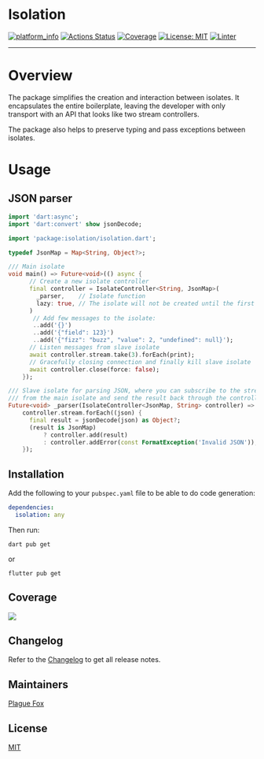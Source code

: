# Isolation

[![platform_info](https://img.shields.io/pub/v/isolation.svg)](https://pub.dev/packages/isolation)
[![Actions Status](https://github.com/PlugFox/isolation/actions/workflows/checkout.yml/badge.svg)](https://github.com/PlugFox/isolation/actions/workflows/checkout.yml)
[![Coverage](https://codecov.io/gh/PlugFox/isolation/branch/master/graph/badge.svg)](https://codecov.io/gh/PlugFox/isolation)
[![License: MIT](https://img.shields.io/badge/license-MIT-purple.svg)](https://opensource.org/licenses/MIT)
[![Linter](https://img.shields.io/badge/style-linter-40c4ff.svg)](https://dart-lang.github.io/linter/lints/)

---

# Overview

The package simplifies the creation and interaction between isolates.
It encapsulates the entire boilerplate, leaving the developer with only transport with an API that looks like two stream controllers.

The package also helps to preserve typing and pass exceptions between isolates.

# Usage

## JSON parser

```dart
import 'dart:async';
import 'dart:convert' show jsonDecode;

import 'package:isolation/isolation.dart';

typedef JsonMap = Map<String, Object?>;

/// Main isolate
void main() => Future<void>(() async {
      // Create a new isolate controller
      final controller = IsolateController<String, JsonMap>(
        _parser,    // Isolate function
        lazy: true, // The isolate will not be created until the first message
      )
       // Add few messages to the isolate:
       ..add('{}')
       ..add('{"field": 123}')
       ..add('{"fizz": "buzz", "value": 2, "undefined": null}');
      // Listen messages from slave isolate
      await controller.stream.take(3).forEach(print);
      // Gracefully closing connection and finally kill slave isolate
      await controller.close(force: false);
    });

/// Slave isolate for parsing JSON, where you can subscribe to the stream
/// from the main isolate and send the result back through the controller.
Future<void> _parser(IsolateController<JsonMap, String> controller) =>
    controller.stream.forEach((json) {
      final result = jsonDecode(json) as Object?;
      (result is JsonMap)
          ? controller.add(result)
          : controller.addError(const FormatException('Invalid JSON'));
    });
```

## Installation

Add the following to your `pubspec.yaml` file to be able to do code generation:

```yaml
dependencies:
  isolation: any
```

Then run:

```shell
dart pub get
```

or

```shell
flutter pub get
```

## Coverage

[![](https://codecov.io/gh/PlugFox/isolation/branch/master/graphs/sunburst.svg)](https://codecov.io/gh/PlugFox/isolation/branch/master)

## Changelog

Refer to the [Changelog](https://github.com/plugfox/isolation/blob/master/CHANGELOG.md) to get all release notes.

## Maintainers

[Plague Fox](https://plugfox.dev)

## License

[MIT](https://github.com/plugfox/isolation/blob/master/LICENSE)

